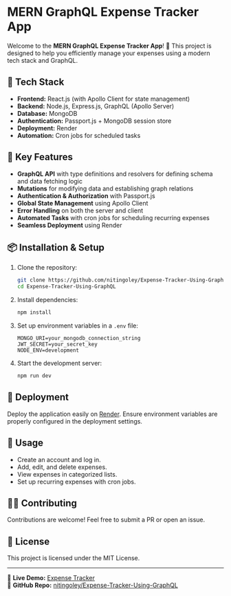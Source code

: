 # MERN GraphQL Expense Tracker App

Welcome to the **MERN GraphQL Expense Tracker App**! 🚀 This project is designed to help you efficiently manage your expenses using a modern tech stack and GraphQL.

## 🌟 Tech Stack

- **Frontend:** React.js (with Apollo Client for state management)
- **Backend:** Node.js, Express.js, GraphQL (Apollo Server)
- **Database:** MongoDB
- **Authentication:** Passport.js + MongoDB session store
- **Deployment:** Render
- **Automation:** Cron jobs for scheduled tasks

## 📝 Key Features

- **GraphQL API** with type definitions and resolvers for defining schema and data fetching logic
- **Mutations** for modifying data and establishing graph relations
- **Authentication & Authorization** with Passport.js
- **Global State Management** using Apollo Client
- **Error Handling** on both the server and client
- **Automated Tasks** with cron jobs for scheduling recurring expenses
- **Seamless Deployment** using Render

## 📦 Installation & Setup

1. Clone the repository:
   ```bash
   git clone https://github.com/nitingoley/Expense-Tracker-Using-GraphQL.git
   cd Expense-Tracker-Using-GraphQL
   ```

2. Install dependencies:
   ```bash
   npm install
   ```

3. Set up environment variables in a `.env` file:
   ```plaintext
   MONGO_URI=your_mongodb_connection_string
   JWT_SECRET=your_secret_key
   NODE_ENV=development
   ```

4. Start the development server:
   ```bash
   npm run dev
   ```

## 🚀 Deployment

Deploy the application easily on [Render](https://render.com/). Ensure environment variables are properly configured in the deployment settings.

## 🎯 Usage

- Create an account and log in.
- Add, edit, and delete expenses.
- View expenses in categorized lists.
- Set up recurring expenses with cron jobs.

## 👨‍💻 Contributing

Contributions are welcome! Feel free to submit a PR or open an issue.

## 📜 License

This project is licensed under the MIT License.

---

🔗 **Live Demo:** [Expense Tracker](https://expense-tracker-ybdw.onrender.com)  
🔗 **GitHub Repo:** [nitingoley/Expense-Tracker-Using-GraphQL](https://github.com/nitingoley/Expense-Tracker-Using-GraphQL)

